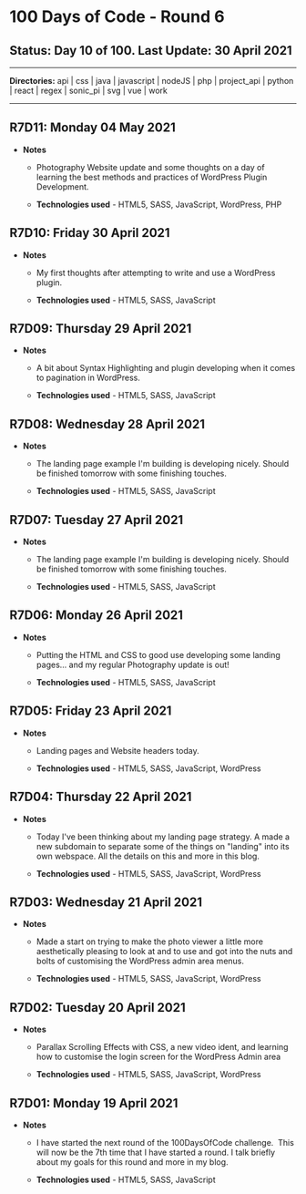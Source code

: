 # 100 Days of Code - Round 6

## **Status:** Day 10 of 100. **Last Update:** 30 April 2021
___
**Directories:** api | css | java | javascript | nodeJS | php | project_api | python | react | regex | sonic_pi | svg | vue | work
___


## R7D11: Monday 04 May 2021

+ **Notes**

  +  Photography Website update and some thoughts on a day of learning the best methods and practices of WordPress Plugin Development.
  
  + **Technologies used** - HTML5, SASS, JavaScript, WordPress, PHP


## R7D10: Friday 30 April 2021

+ **Notes**

  +  My first thoughts after attempting to write and use a WordPress plugin.
  
  + **Technologies used** - HTML5, SASS, JavaScript


## R7D09: Thursday 29 April 2021

+ **Notes**

  +  A bit about Syntax Highlighting and plugin developing when it comes to pagination in WordPress. 
  
  + **Technologies used** - HTML5, SASS, JavaScript

## R7D08: Wednesday 28 April 2021

+ **Notes**

  +  The landing page example I'm building is developing nicely. Should be finished tomorrow with some finishing touches. 
  
  + **Technologies used** - HTML5, SASS, JavaScript

## R7D07: Tuesday 27 April 2021

+ **Notes**

  +  The landing page example I'm building is developing nicely. Should be finished tomorrow with some finishing touches. 
  
  + **Technologies used** - HTML5, SASS, JavaScript

## R7D06: Monday 26 April 2021

+ **Notes**

  +  Putting the HTML and CSS to good use developing some landing pages... and my regular Photography update is out!
  
  + **Technologies used** - HTML5, SASS, JavaScript

## R7D05: Friday 23 April 2021

+ **Notes**

  +  Landing pages and Website headers today.  
  
  + **Technologies used** - HTML5, SASS, JavaScript, WordPress

## R7D04: Thursday 22 April 2021

+ **Notes**

  + Today I've been thinking about my landing page strategy. A made a new subdomain to separate some of the things on "landing" into its own webspace. All the details on this and more in this blog. 
  
  + **Technologies used** - HTML5, SASS, JavaScript, WordPress


## R7D03: Wednesday 21 April 2021

+ **Notes**
  + Made a start on trying to make the photo viewer a little more aesthetically pleasing to look at and to use and got into the nuts and bolts of customising the WordPress admin area menus.
  
  + **Technologies used** - HTML5, SASS, JavaScript, WordPress


## R7D02: Tuesday 20 April 2021

+ **Notes**
  + Parallax Scrolling Effects with CSS, a new video ident, and learning how to customise the login screen for the WordPress Admin area
  
  + **Technologies used** - HTML5, SASS, JavaScript, WordPress



## R7D01: Monday 19 April 2021

+ **Notes**
  + I have started the next round of the 100DaysOfCode challenge.  This will now be the 7th time that I have started a round. I talk briefly about my goals for this round and more in my blog.
  
  + **Technologies used** - HTML5, SASS, JavaScript
